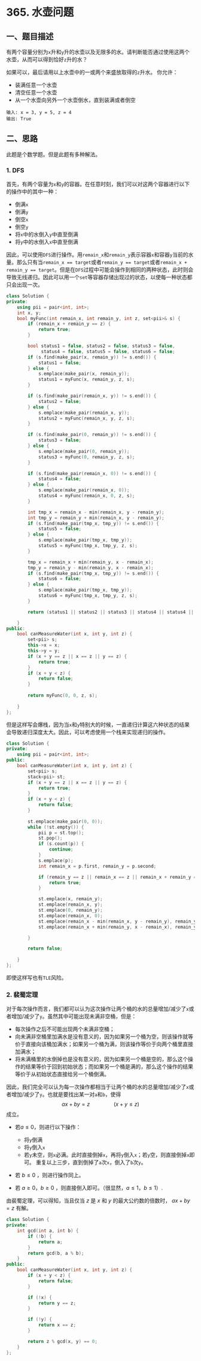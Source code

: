 # 365. 水壶问题
## 一、题目描述
有两个容量分别为`x`升和`y`升的水壶以及无限多的水。请判断能否通过使用这两个水壶，从而可以得到恰好`z`升的水？

如果可以，最后请用以上水壶中的一或两个来盛放取得的`z`升水。
你允许：

- 装满任意一个水壶
- 清空任意一个水壶
- 从一个水壶向另外一个水壶倒水，直到装满或者倒空

```
输入: x = 3, y = 5, z = 4
输出: True
```

## 二、思路
此题是个数学题。但是此题有多种解法。
### 1. DFS
首先，有两个容量为`x`和`y`的容器。在任意时刻，我们可以对这两个容器进行以下的操作中的其中一种：

- 倒满`x`
- 倒满`y`
- 倒空`x`
- 倒空`y`
- 将`x`中的水倒入`y`中直至倒满
- 将`y`中的水倒入`x`中直至倒满

因此，可以使用`DFS`进行操作。用`remain_x`和`remain_y`表示容器`x`和容器`y`当前的水量。那么只有当`remain_x == target`或者`remain_y == target`或者`remain_x + remain_y == target`。但是在`DFS`过程中可能会操作到相同的两种状态，此时则会导致无线递归。因此可以用一个`set`等容器存储出现过的状态，以使每一种状态都只会出现一次。

```cpp
class Solution {
private:
    using pii = pair<int, int>;
    int x, y;
    bool myFunc(int remain_x, int remain_y, int z, set<pii>& s) {
        if (remain_x + remain_y == z) {
            return true;
        }

        bool status1 = false, status2 = false, status3 = false, 
             status4 = false, status5 = false, status6 = false;
        if (s.find(make_pair(x, remain_y)) != s.end()) {
            status1 = false;
        } else {
            s.emplace(make_pair(x, remain_y));
            status1 = myFunc(x, remain_y, z, s);
        }

        if (s.find(make_pair(remain_x, y)) != s.end()) {
            status2 = false;
        } else {
            s.emplace(make_pair(remain_x, y));
            status2 = myFunc(remain_x, y, z, s);
        }

        if (s.find(make_pair(0, remain_y)) != s.end()) {
            status3 = false;
        } else {
            s.emplace(make_pair(0, remain_y));
            status3 = myFunc(0, remain_y, z, s);
        }

        if (s.find(make_pair(remain_x, 0)) != s.end()) {
            status4 = false;
        } else {
            s.emplace(make_pair(remain_x, 0));
            status4 = myFunc(remain_x, 0, z, s);
        }

        int tmp_x = remain_x - min(remain_x, y - remain_y);
        int tmp_y = remain_y + min(remain_x, y - remain_y);
        if (s.find(make_pair(tmp_x, tmp_y)) != s.end()) {
            status5 = false;
        } else {
            s.emplace(make_pair(tmp_x, tmp_y));
            status5 = myFunc(tmp_x, tmp_y, z, s);
        }

        tmp_x = remain_x + min(remain_y, x - remain_x);
        tmp_y = remain_y - min(remain_y, x - remain_x);
        if (s.find(make_pair(tmp_x, tmp_y)) != s.end()) {
            status6 = false;
        } else {
            s.emplace(make_pair(tmp_x, tmp_y));
            status6 = myFunc(tmp_x, tmp_y, z, s);
        }

        return (status1 || status2 || status3 || status4 || status4 || status5 || status6);

    }
public:
    bool canMeasureWater(int x, int y, int z) {
        set<pii> s;
        this->x = x;
        this->y = y;
        if (x + y == z || x == z || y == z) {
            return true;
        }
        if (x + y < z) {
            return false;
        }
        
        return myFunc(0, 0, z, s);
        
    }
};
```
但是这样写会爆栈，因为当`x`和`y`特别大的时候，一直递归计算这六种状态的结果会导致递归深度太大。因此，可以考虑使用一个栈来实现递归的操作。
```cpp
class Solution {
private:
    using pii = pair<int, int>;
public:
    bool canMeasureWater(int x, int y, int z) {
        set<pii> s;
        stack<pii> st;
        if (x + y == z || x == z || y == z) {
            return true;
        }
        if (x + y < z) {
            return false;
        }
        
        st.emplace(make_pair(0, 0));
        while (!st.empty()) {
            pii p = st.top();
            st.pop();
            if (s.count(p)) {
                continue;
            }
            s.emplace(p);
            int remain_x = p.first, remain_y = p.second;

            if (remain_y == z || remain_x == z || remain_x + remain_y == z) {
                return true;
            }

            st.emplace(x, remain_y);
            st.emplace(remain_x, y);
            st.emplace(0, remain_y);
            st.emplace(remain_x, 0);
            st.emplace(remain_x - min(remain_x, y - remain_y), remain_y + min(remain_x, y - remain_y));
            st.emplace(remain_x + min(remain_y, x - remain_x), remain_y - min(remain_y, x - remain_x));

        }

        return false;
        
    }
};
```
即使这样写也有`TLE`风险。

### 2. 裴蜀定理
对于每次操作而言，我们都可以认为这次操作让两个桶的水的总量增加/减少了`x`或者增加/减少了`y`。虽然其中可能出现未满非空桶，但是：

- 每次操作之后不可能出现两个未满非空桶；
- 向未满非空桶里加满水是没有意义的，因为如果另一个桶为空，则该操作就等价于直接向该桶加满水；如果另一个桶为满，则该操作等价于向两个桶里直接加满水；
- 将未满桶里的水倒掉也是没有意义的，因为如果另一个桶是空的，那么这个操作的结果等价于回到初始状态；而如果另一个桶是满的，那么这个操作的结果等价于从初始状态直接给另一个桶倒满。

因此，我们完全可以认为每一次操作都相当于让两个桶的水的总量增加/减少了`x`或者增加/减少了`y`。也就是要找出某一对`a`和`b`，使得
$$ax+by=z\qquad \qquad (x + y \le z)$$
成立。

- 若$a\le0$，则进行以下操作：
  
  - 将`y`倒满
  - 将`y`倒入`x`
  - 若`y`未空，则`x`必满。此时直接倒掉`x`，再将`y`倒入`x`；若`y`空，则直接倒掉`x`即可。
  重复以上三步，直到倒掉了`a`次`x`，倒入了`b`次`y`。
- 若 $b\le 0$ ，则进行操作同上。
- 若 $a\ge0$，$b\ge0$ ，则直接倒入即可。（很显然，$a\le1$，$b\le1$）.

由裴蜀定理，可以得知，当且仅当 $z$ 是 $x$ 和 $y$ 的最大公约数的倍数时， $ax+by=z$ 有解。

```cpp
class Solution {
private:
    int gcd(int a, int b) {
        if (!b) {
            return a;
        }
        return gcd(b, a % b);
    }
public:
    bool canMeasureWater(int x, int y, int z) {
        if (x + y < z) {
            return false;
        }

        if (!x) {
            return y == z;
        }

        if (!y) {
            return x == z;
        }

        return z % gcd(x, y) == 0;
    }
};
```